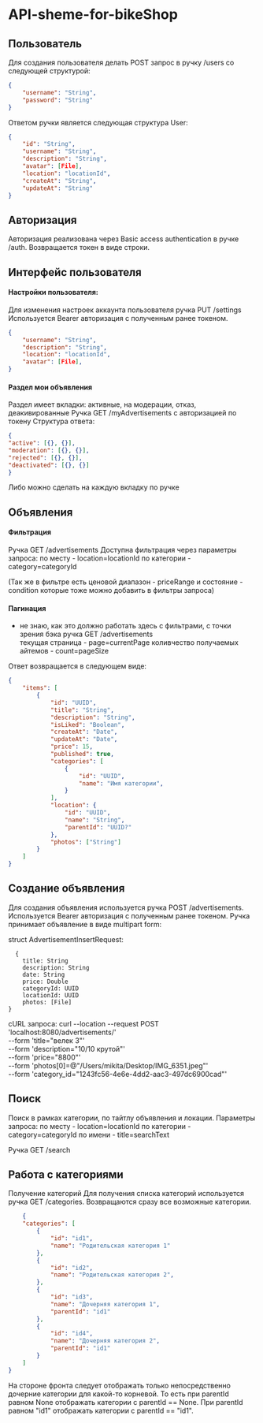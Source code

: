 # API-sheme-for-bikeShop

## Пользователь

Для создания пользователя делать POST запрос в ручку /users со следующей структурой:
```JSON
{
    "username": "String",
    "password": "String"
}
```

Ответом ручки является следующая структура User:

```JSON
{
    "id": "String",
    "username": "String",
    "description": "String",
    "avatar": [File],
    "location": "locationId",
    "createAt": "String",
    "updateAt": "String"
}
```
## Авторизация
Авторизация реализована через Basic access authentication в ручке /auth. Возвращается токен в виде строки.

## Интерфейс пользователя
#### Настройки пользователя:
Для изменения настроек аккаунта пользователя ручка PUT /settings
Используется Bearer авторизация с полученным ранее токеном.

```JSON
{
    "username": "String",
    "description": "String",
    "location": "locationId",
    "avatar": [File],
}
```

#### Раздел мои объявления  
Раздел имеет вкладки: активные, на модерации, отказ, деакивированные
Ручка GET /myAdvertisements с авторизацией по токену 
Структура ответа:

```JSON
{
"active": [{}, {}],
"moderation": [{}, {}],
"rejected": [{}, {}],
"deactivated": [{}, {}]
}
```
Либо можно сделать на каждую вкладку по ручке

## Объявления
#### Фильтрация
Ручка GET /advertisements
Доступна фильтрация через параметры запроса:
по месту - location=locationId
по категории - category=categoryId

(Так же в фильтре есть ценовой диапазон - priceRange и состояние - condition которые тоже можно добавить в фильтры запроса)

#### Пагинация
- не знаю, как это должно работать здесь с фильтрами, с точки зрения бэка
ручка GET /advertisements  
текущая страница - page=currentPage
коливчество получаемых айтемов - count=pageSize 

Ответ возвращается в следующем виде:

```JSON
{
    "items": [
        {
            "id": "UUID",
            "title": "String",
            "description": "String",
            "isLiked": "Boolean",
            "createAt": "Date",
            "updateAt": "Date",
            "price": 15,
            "published": true,
            "categories": [
                {
                    "id": "UUID",
                    "name": "Имя категории",
                }
            ],
            "location": {
                "id": "UUID",
                "name": "String",
                "parentId": "UUID?"
            },
            "photos": ["String"]
        }
    ]
}
```

## Создание объявления
Для создания объявления используется ручка POST /advertisements.
Используется Bearer авторизация с полученным ранее токеном. Ручка принимает объявление в виде multipart form:

struct AdvertisementInsertRequest: 
```
  {
    title: String
    description: String
    date: String
    price: Double
    categoryId: UUID
    locationId: UUID
    photos: [File]
}
```

cURL запроса:
curl --location --request POST 'localhost:8080/advertisements/' \
--form 'title="велек 3"' \
--form 'description="10/10 крутой"' \
--form 'price="8800"' \
--form 'photos[0]=@"/Users/mikita/Desktop/IMG_6351.jpeg"' \
--form 'category_id="1243fc56-4e6e-4dd2-aac3-497dc6900cad"'

## Поиск 

Поиск в рамках категории, по тайтлу объявления и локации.
Параметры запроса:
по месту - location=locationId
по категории - category=categoryId
по имени - title=searchText

Ручка GET /search
  
## Работа с категориями
Получение категорий
Для получения списка категорий используется ручка GET /categories. Возвращаются сразу все возможные категории.
```JSON
    {
    "categories": [
        {
            "id": "id1",
            "name": "Родительская категория 1"
        },
        {
            "id": "id2",
            "name": "Родительская категория 2",
        },
        {
            "id": "id3",
            "name": "Дочерняя категория 1",
            "parentId": "id1"
        },
        {
            "id": "id4",
            "name": "Дочерняя категория 2",
            "parentId": "id1"
        }
    ]
} 
```
На стороне фронта следует отображать только непосредственно дочерние категории для какой-то корневой. То есть при parentId равном None отображать категории с parentId == None. При parentId равном "id1" отображать категории с parentId == "id1".

